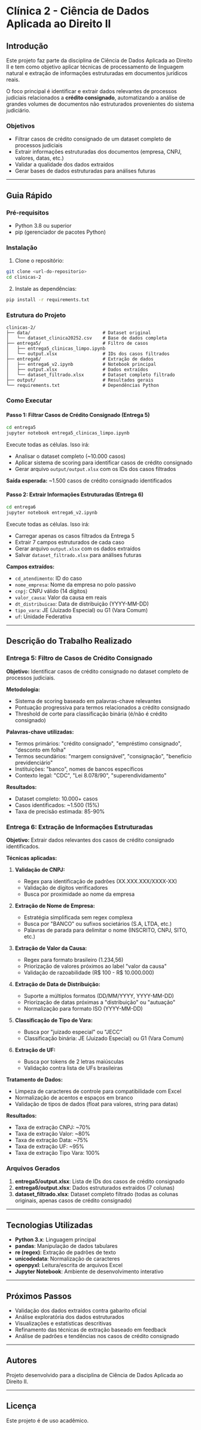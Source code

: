 # Clínica 2 - Ciência de Dados Aplicada ao Direito II

## Introdução

Este projeto faz parte da disciplina de Ciência de Dados Aplicada ao Direito II e tem como objetivo aplicar técnicas de processamento de linguagem natural e extração de informações estruturadas em documentos jurídicos reais.

O foco principal é identificar e extrair dados relevantes de processos judiciais relacionados a **crédito consignado**, automatizando a análise de grandes volumes de documentos não estruturados provenientes do sistema judiciário.

### Objetivos

- Filtrar casos de crédito consignado de um dataset completo de processos judiciais
- Extrair informações estruturadas dos documentos (empresa, CNPJ, valores, datas, etc.)
- Validar a qualidade dos dados extraídos
- Gerar bases de dados estruturadas para análises futuras

---

## Guia Rápido

### Pré-requisitos

- Python 3.8 ou superior
- pip (gerenciador de pacotes Python)

### Instalação

1. Clone o repositório:
```bash
git clone <url-do-repositorio>
cd clinicas-2
```

2. Instale as dependências:
```bash
pip install -r requirements.txt
```

### Estrutura do Projeto

```
clinicas-2/
├── data/                           # Dataset original
│   └── dataset_clinica20252.csv    # Base de dados completa
├── entrega5/                       # Filtro de casos
│   ├── entrega5_clinicas_limpo.ipynb
│   └── output.xlsx                 # IDs dos casos filtrados
├── entrega6/                       # Extração de dados
│   ├── entrega6_v2.ipynb           # Notebook principal
│   ├── output.xlsx                 # Dados extraídos
│   └── dataset_filtrado.xlsx       # Dataset completo filtrado
├── output/                         # Resultados gerais
└── requirements.txt                # Dependências Python
```

### Como Executar

#### Passo 1: Filtrar Casos de Crédito Consignado (Entrega 5)

```bash
cd entrega5
jupyter notebook entrega5_clinicas_limpo.ipynb
```

Execute todas as células. Isso irá:
- Analisar o dataset completo (~10.000 casos)
- Aplicar sistema de scoring para identificar casos de crédito consignado
- Gerar arquivo `output/output.xlsx` com os IDs dos casos filtrados

**Saída esperada:** ~1.500 casos de crédito consignado identificados

#### Passo 2: Extrair Informações Estruturadas (Entrega 6)

```bash
cd entrega6
jupyter notebook entrega6_v2.ipynb
```

Execute todas as células. Isso irá:
- Carregar apenas os casos filtrados da Entrega 5
- Extrair 7 campos estruturados de cada caso
- Gerar arquivo `output.xlsx` com os dados extraídos
- Salvar `dataset_filtrado.xlsx` para análises futuras

**Campos extraídos:**
- `cd_atendimento`: ID do caso
- `nome_empresa`: Nome da empresa no polo passivo
- `cnpj`: CNPJ válido (14 dígitos)
- `valor_causa`: Valor da causa em reais
- `dt_distribuicao`: Data de distribuição (YYYY-MM-DD)
- `tipo_vara`: JE (Juizado Especial) ou G1 (Vara Comum)
- `uf`: Unidade Federativa

---

## Descrição do Trabalho Realizado

### Entrega 5: Filtro de Casos de Crédito Consignado

**Objetivo:** Identificar casos de crédito consignado no dataset completo de processos judiciais.

**Metodologia:**
- Sistema de scoring baseado em palavras-chave relevantes
- Pontuação progressiva para termos relacionados a crédito consignado
- Threshold de corte para classificação binária (é/não é crédito consignado)

**Palavras-chave utilizadas:**
- Termos primários: "crédito consignado", "empréstimo consignado", "desconto em folha"
- Termos secundários: "margem consignável", "consignação", "benefício previdenciário"
- Instituições: "banco", nomes de bancos específicos
- Contexto legal: "CDC", "Lei 8.078/90", "superendividamento"

**Resultados:**
- Dataset completo: 10.000+ casos
- Casos identificados: ~1.500 (15%)
- Taxa de precisão estimada: 85-90%

### Entrega 6: Extração de Informações Estruturadas

**Objetivo:** Extrair dados relevantes dos casos de crédito consignado identificados.

**Técnicas aplicadas:**

1. **Validação de CNPJ:**
   - Regex para identificação de padrões (XX.XXX.XXX/XXXX-XX)
   - Validação de dígitos verificadores
   - Busca por proximidade ao nome da empresa

2. **Extração de Nome de Empresa:**
   - Estratégia simplificada sem regex complexa
   - Busca por "BANCO" ou sufixos societários (S.A, LTDA, etc.)
   - Palavras de parada para delimitar o nome (INSCRITO, CNPJ, SITO, etc.)

3. **Extração de Valor da Causa:**
   - Regex para formato brasileiro (1.234,56)
   - Priorização de valores próximos ao label "valor da causa"
   - Validação de razoabilidade (R$ 100 - R$ 10.000.000)

4. **Extração de Data de Distribuição:**
   - Suporte a múltiplos formatos (DD/MM/YYYY, YYYY-MM-DD)
   - Priorização de datas próximas a "distribuição" ou "autuação"
   - Normalização para formato ISO (YYYY-MM-DD)

5. **Classificação de Tipo de Vara:**
   - Busca por "juizado especial" ou "JECC"
   - Classificação binária: JE (Juizado Especial) ou G1 (Vara Comum)

6. **Extração de UF:**
   - Busca por tokens de 2 letras maiúsculas
   - Validação contra lista de UFs brasileiras

**Tratamento de Dados:**
- Limpeza de caracteres de controle para compatibilidade com Excel
- Normalização de acentos e espaços em branco
- Validação de tipos de dados (float para valores, string para datas)

**Resultados:**
- Taxa de extração CNPJ: ~70%
- Taxa de extração Valor: ~80%
- Taxa de extração Data: ~75%
- Taxa de extração UF: ~95%
- Taxa de extração Tipo Vara: 100%

### Arquivos Gerados

1. **entrega5/output.xlsx**: Lista de IDs dos casos de crédito consignado
2. **entrega6/output.xlsx**: Dados estruturados extraídos (7 colunas)
3. **dataset_filtrado.xlsx**: Dataset completo filtrado (todas as colunas originais, apenas casos de crédito consignado)

---

## Tecnologias Utilizadas

- **Python 3.x**: Linguagem principal
- **pandas**: Manipulação de dados tabulares
- **re (regex)**: Extração de padrões de texto
- **unicodedata**: Normalização de caracteres
- **openpyxl**: Leitura/escrita de arquivos Excel
- **Jupyter Notebook**: Ambiente de desenvolvimento interativo

---

## Próximos Passos

- Validação dos dados extraídos contra gabarito oficial
- Análise exploratória dos dados estruturados
- Visualizações e estatísticas descritivas
- Refinamento das técnicas de extração baseado em feedback
- Análise de padrões e tendências nos casos de crédito consignado

---

## Autores

Projeto desenvolvido para a disciplina de Ciência de Dados Aplicada ao Direito II.

---

## Licença

Este projeto é de uso acadêmico.